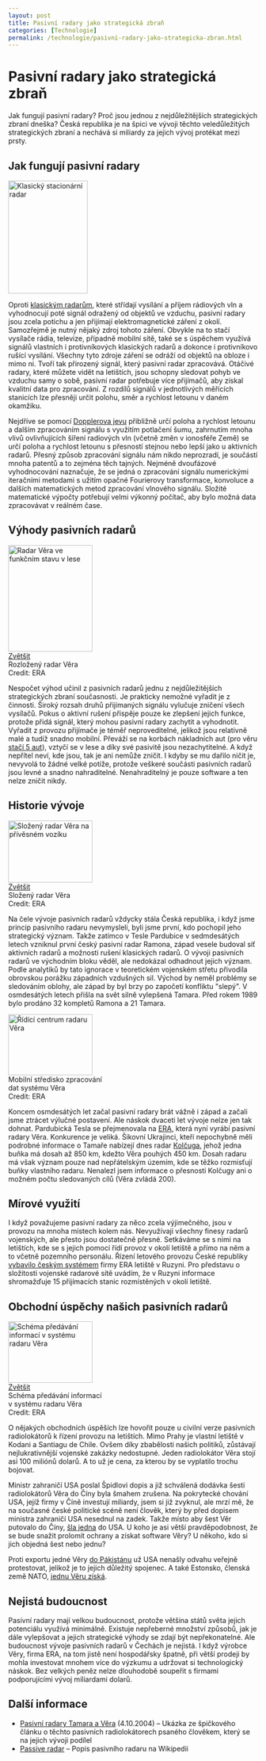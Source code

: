```yaml
---
layout: post
title: Pasivní radary jako strategická zbraň
categories: [Technologie]
permalink: /technologie/pasivni-radary-jako-strategicka-zbran.html
---
```

# Pasivní radary jako strategická zbraň

Jak fungují pasivní radary? Proč jsou jednou z nejdůležitějších strategických zbraní dneška? Česká republika je na špici ve vývoji těchto veledůležitých strategických zbraní a nechává si miliardy za jejich vývoj protékat mezi prsty.

## Jak fungují pasivní radary

<div class="obry"><div class="leftbox"><img alt="Klasický stacionární radar" height="228" src="http://techblog.srubar.net/images/klasicky-radar.jpg" width="160"/></div></div> 

Oproti [klasickým radarům](http://sk.wikipedia.org/wiki/Radar), které střídají vysílání a příjem rádiových vln a vyhodnocují poté signál odražený od objektů ve vzduchu, pasivní radary jsou zcela potichu a jen přijímají elektromagnetické záření z okolí. Samozřejmě je nutný nějaký zdroj tohoto záření. Obvykle na to stačí vysílače rádia, televize, případně mobilní sítě, také se s úspěchem využívá signálů vlastních i protivníkových klasických radarů a dokonce i protivníkovo rušící vysílání. Všechny tyto zdroje záření se odráží od objektů na obloze i mimo ni. Tvoří tak přirozený signál, který pasivní radar zpracovává. Otáčivé radary, které můžete vidět na letištích, jsou schopny sledovat pohyb ve vzduchu samy o sobě, pasivní radar potřebuje více přijímačů, aby získal kvalitní data pro zpracování. Z rozdílů signálů v jednotlivých měřících stanicích lze přesněji určit polohu, směr a rychlost letounu v daném okamžiku.

Nejdříve se pomocí [Dopplerova jevu](http://cs.wikipedia.org/wiki/Dopplerův_jev) přibližně určí poloha a rychlost letounu a dalším zpracováním signálu s využitím potlačení šumu, zahrnutím mnoha vlivů ovlivňujících šíření radiových vln (včetně změn v ionosféře Země) se určí poloha a rychlost letounu s přesností stejnou nebo lepší jako u aktivních radarů. Přesný způsob zpracování signálu nám nikdo neprozradí, je součástí mnoha patentů a to zejména těch tajných. Nejméně dvoufázové vyhodnocování naznačuje, že se jedná o zpracování signálu numerickými iteračními metodami s užitím opačné Fourierovy transformace, konvoluce a dalších matematických metod zpracování vlnového signálu. Složité matematické výpočty potřebují velmi výkonný počítač, aby bylo možná data zpracovávat v reálném čase.

## Výhody pasivních radarů

<div class="obry"><div class="leftbox"><a href="http://techblog.srubar.net/images/radar-vera-prijimac-v-lese.jpg"><img alt="Radar Věra ve funkčním stavu v lese" height="215" src="http://techblog.srubar.net/images/radar-vera-prijimac-v-lese-nahled.jpg" width="170"/></a></div><a href="http://techblog.srubar.net/images/radar-vera-prijimac-v-lese.jpg">Zvětšit</a><br/>Rozložený radar Věra<br/>Credit: ERA</div> 

Nespočet výhod učinil z pasivních radarů jednu z nejdůležitějších strategických zbraní současnosti. Je prakticky nemožné vyřadit je z činnosti. Široký rozsah druhů přijímaných signálu vylučuje zničení všech vysílačů. Pokus o aktivní rušení přispěje pouze ke zlepšení jejich funkce, protože přidá signál, který mohou pasivní radary zachytit a vyhodnotit. Vyřadit z provozu přijímače je téměř neproveditelné, jelikož jsou relativně malé a tudíž snadno mobilní. Převáží se na korbách nákladních aut (pro věru [stačí 5 aut](http://www.reflex.cz/Clanek18148.html)), vztyčí se v lese a díky své pasivitě jsou nezachytitelné. A když nepřítel neví, kde jsou, tak je ani nemůže zničit. I kdyby se mu dařilo ničit je, nevyvolá to žádné velké potíže, protože veškeré součásti pasivních radarů jsou levné a snadno nahraditelné. Nenahraditelný je pouze software a ten nelze zničit nikdy.

## Historie vývoje

<div class="obry"><div class="leftbox"><a href="http://techblog.srubar.net/images/radar-vera-prijimac-slozeny.jpg"><img alt="Složený radar Věra na přívěsném vozíku" height="125" src="http://techblog.srubar.net/images/radar-vera-prijimac-slozeny-nahled.jpg" width="170"/></a></div><a href="http://techblog.srubar.net/images/radar-vera-prijimac-slozeny.jpg">Zvětšit</a><br/>Složený radar Věra<br/>Credit: ERA</div> 

Na čele vývoje pasivních radarů vždycky stála Česká republika, i když jsme princip pasivního radaru nevymysleli, byli jsme první, kdo pochopil jeho strategický význam. Takže zatímco v Tesle Pardubice v sedmdesátých letech vzniknul první český pasivní radar Ramona, západ vesele budoval síť aktivních radarů a možnosti rušení klasických radarů. O vývoji pasivních radarů ve východním bloku věděl, ale nedokázal odhadnout jejich význam. Podle analytiků by tato ignorace v teoretickém vojenském střetu přivodila obrovskou porážku západních vzdušných sil. Východ by neměl problémy se sledováním oblohy, ale západ by byl brzy po započetí konfliktu "slepý". V osmdesátých letech přišla na svět silně vylepšená Tamara. Před rokem 1989 bylo prodáno 32 kompletů Ramona a 21 Tamara.

<div class="obryleft"><div class="leftbox"><img alt="Řídící centrum radaru Věra" height="123" src="http://techblog.srubar.net/images/radar-vera-cps.jpg" width="170"/></div>Mobilní středisko zpracování <br/>dat systému Věra<br/>Credit: ERA</div> 

Koncem osmdesátých let začal pasivní radary brát vážně i západ a začali jsme ztrácet výlučné postavení. Ale náskok dvaceti let vývoje nelze jen tak dohnat. Pardubická Tesla se přejmenovala na [ERA](http://www.era.cz/), která nyní vyrábí pasivní radary Věra. Konkurence je veliká. Šikovní Ukrajinci, kteří nepochybně měli podrobné informace o Tamaře nabízejí dnes radar [Kolčuga](http://www.globalsecurity.org/military/world/ukraine/kolchuga.htm), jehož jedna buňka má dosah až 850 km, kdežto Věra pouhých 450 km. Dosah radaru má však význam pouze nad nepřátelským územím, kde se těžko rozmisťují buňky vlastního radaru. Nenalezl jsem informace o přesnosti Kolčugy ani o možném počtu sledovaných cílů (Věra zvládá 200).

## Mírové využití

I když považujeme pasivní radary za něco zcela výjimečného, jsou v provozu na mnoha místech kolem nás. Nevyužívají všechny finesy radarů vojenských, ale přesto jsou dostatečně přesné. Setkáváme se s nimi na letištích, kde se s jejich pomocí řídí provoz v okolí letiště a přímo na něm a to včetně pozemního personálu. Řízení letového provozu České republiky [vybavilo českým systémem](http://www.rlp.cz/generate_page.php3?page_id=1049) firmy ERA letiště v Ruzyni. Pro představu o složitosti vojenské radarové sítě uvádím, že v Ruzyni informace shromažďuje 15 přijímacích stanic rozmístěných v okolí letiště.

## Obchodní úspěchy našich pasivních radarů

<div class="obry"><div class="leftbox"><a href="http://techblog.srubar.net/images/radar-vera-schema.gif"><img alt="Schéma předávání informací v systému radaru Věra" height="124" src="http://techblog.srubar.net/images/radar-vera-schema-nahled.gif" width="170"/></a></div><a href="http://techblog.srubar.net/images/radar-vera-schema.gif">Zvětšit</a><br/>Schéma předávání informací <br/>v systému radaru Věra<br/>Credit: ERA</div> 

O nějakých obchodních úspěších lze hovořit pouze u civilní verze pasivních radiolokátorů k řízení provozu na letištích. Mimo Prahy je vlastní letiště v Kodani a Santiagu de Chile. Ovšem díky zbabělosti našich politiků, zůstávají nejlukrativnější vojenské zakázky nedostupné. Jeden radiolokátor Věra stojí asi 100 miliónů dolarů. A to už je cena, za kterou by se vyplatilo trochu bojovat.

Ministr zahraničí USA poslal Špidlovi dopis a již schválená dodávka šesti radiolokátorů Věra do Číny byla šmahem zrušena. Na pokrytecké chování USA, jejíž firmy v Číně investují miliardy, jsem si již zvyknul, ale mrzí mě, že na současné české politické scéně není člověk, který by před dopisem ministra zahraničí USA nesednul na zadek. Takže místo aby šest Věr putovalo do Číny, [šla jedna](http://www.novinky.cz/03/89/28.html) do USA. U koho je asi větší pravděpodobnost, že se bude snažit prolomit ochrany a získat software Věry? U někoho, kdo si jich objedná šest nebo jednu?

Proti exportu jedné Věry [do Pákistánu](http://technik.ihned.cz/toISO-8859-2/1-10002520-16649870-800000_detail-6d) už USA nenašly odvahu veřejně protestovat, jelikož je to jejich důležitý spojenec. A také Estonsko, členská země NATO, [jednu Věru získá](http://www.radio.cz/cz/clanek/68084).

## Nejistá budoucnost

Pasivní radary mají velkou budoucnost, protože většina států světa jejich potenciálu využívá minimálně. Existuje nepřeberné množství způsobů, jak je dále vylepšovat a jejich strategické výhody se zdají být nepřekonatelné. Ale budoucnost vývoje pasivních radarů v Čechách je nejistá. I když výrobce Věry, firma ERA, na tom jistě není hospodářsky špatně, při větší prodeji by mohla investovat mnohem více do výzkumu a udržovat si technologický náskok. Bez velkých peněz nelze dlouhodobě soupeřit s firmami podporujícími vývoj miliardami dolarů.

## Další informace

  * [Pasivní radary Tamara a Věra](http://www.stech.cz/articles.asp?ida=378&idk=295) (4.10.2004) – Ukázka ze špičkového článku o těchto pasivních radiolokátorech psaného člověkem, který se na jejich vývoji podílel
  * [Passive radar](http://en.wikipedia.org/wiki/Passive_radar) – Popis pasivního radaru na Wikipedii



